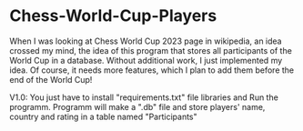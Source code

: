 # Chess-World-Cup-Players
When I was looking at Chess World Cup 2023 page in wikipedia, an idea crossed my mind,
the idea of this program that stores all participants of the World Cup in a database. 
Without additional work, I just implemented my idea. Of course, it needs more features, 
which I plan to add them before the end of the World Cup!

V1.0: You just have to install "requirements.txt" file libraries and Run the programm.
Programm will make a ".db" file and store players' name, country and rating in a table named "Participants"
